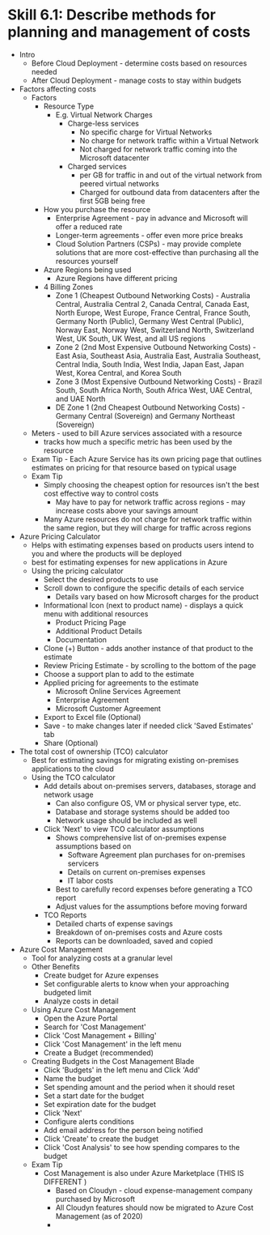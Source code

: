 # Skill 6.1: Describe methods for planning and management of costs

- Intro
	- Before Cloud Deployment -  determine costs based on resources needed
	- After Cloud Deployment - manage costs to stay within budgets
- Factors affecting costs
	- Factors
		- Resource Type
			- E.g. Virtual Network Charges
				- Charge-less services
					- No specific charge for Virtual Networks
					- No charge for network traffic within a Virtual Network
					- Not charged for network traffic coming into the Microsoft datacenter
				- Charged services
					- per GB for traffic in and out of the virtual network from peered virtual networks
					- Charged for outbound data from datacenters after the first 5GB being free
		- How you purchase the resource
			- Enterprise Agreement - pay in advance and Microsoft will offer a reduced rate
			- Longer-term agreements - offer even more price breaks
			- Cloud Solution Partners (CSPs) - may provide complete solutions that are more cost-effective than purchasing all the resources yourself
		- Azure Regions being used
			- Azure Regions have different pricing
		- 4 Billing Zones
			- Zone 1 (Cheapest Outbound Networking Costs) - Australia Central, Australia Central 2, Canada Central, Canada East, North Europe, West Europe, France Central, France South, Germany North (Public), Germany West Central (Public), Norway East, Norway West, Switzerland North, Switzerland West, UK South, UK West, and all US regions
			- Zone 2 (2nd Most Expensive Outbound Networking Costs) - East Asia, Southeast Asia, Australia East, Australia Southeast, Central India, South India, West India, Japan East, Japan West, Korea Central, and Korea South
			- Zone 3 (Most Expensive Outbound Networking Costs) - Brazil South, South Africa North, South Africa West, UAE Central, and UAE North
			- DE Zone 1 (2nd Cheapest Outbound Networking Costs) - Germany Central (Sovereign) and Germany Northeast (Sovereign)
	- Meters - used to bill Azure services associated with a resource
		- tracks how much a specific metric has been used by the resource
	- Exam Tip - Each Azure Service has its own pricing page that outlines estimates on pricing for that resource based on typical usage
	- Exam Tip
		- Simply choosing the cheapest option for resources isn't the best cost effective way to control costs
			- May have to pay for network traffic across regions - may increase costs above your savings amount
		- Many Azure resources do not charge for network traffic within the same region, but they will charge for traffic across regions
- Azure Pricing Calculator
	- Helps with estimating expenses based on products users intend to you and where the products will be deployed
	- best for estimating expenses for new applications in Azure
	- Using the pricing calculator
		- Select the desired products to use
		- Scroll down to configure the specific details of each service
			- Details vary based on how Microsoft charges for the product
		- Informational Icon (next to product name) - displays a quick menu with additional resources
			- Product Pricing Page
			- Additional Product Details
			- Documentation
		- Clone (+) Button - adds another instance of that product to the estimate
		- Review Pricing Estimate - by scrolling to the bottom of the page
		- Choose a support plan to add to the estimate
		- Applied pricing for agreements to the estimate
			- Microsoft Online Services Agreement
			- Enterprise Agreement
			- Microsoft Customer Agreement
		- Export to Excel file (Optional)
		- Save - to make changes later if needed click 'Saved Estimates' tab
		- Share (Optional)
- The total cost of ownership (TCO) calculator
	- Best for estimating savings for migrating existing on-premises applications to the cloud
	- Using the TCO calculator
		- Add details about on-premises servers, databases, storage and network usage
			- Can also configure OS, VM or physical server type, etc.
			- Database and storage systems should be added too
			- Network usage should be included as well
		- Click 'Next' to view TCO calculator assumptions
			- Shows comprehensive list of on-premises expense assumptions based on
				- Software Agreement plan purchases for on-premises servicers
				- Details on current on-premises expenses
				- IT labor costs 
			- Best to carefully record expenses before generating a TCO report
			- Adjust values for the assumptions before moving forward
		- TCO Reports
			- Detailed charts of expense savings
			- Breakdown of on-premises costs and Azure costs
			- Reports can be downloaded, saved and copied
- Azure Cost Management
	- Tool for analyzing costs at a granular level
	- Other Benefits
		- Create budget for Azure expenses
		- Set configurable alerts to know when your approaching budgeted limit
		- Analyze costs in detail
	- Using Azure Cost Management
		- Open the Azure Portal
		- Search for 'Cost Management'
		- Click 'Cost Management + Billing'
		- Click 'Cost Management' in the left menu
		- Create a Budget (recommended)
	- Creating Budgets in the Cost Management Blade
		- Click 'Budgets' in the left menu and Click 'Add'
		- Name the budget
		- Set spending amount and the period when it should reset
		- Set a start date for the budget
		- Set expiration date for the budget
		- Click 'Next'
		- Configure alerts conditions
		- Add email address for the person being notified
		- Click 'Create' to create the budget
		- Click 'Cost Analysis' to see how spending compares to the budget
	- Exam Tip
		- Cost Management is also under Azure Marketplace (THIS IS DIFFERENT )
			- Based on Cloudyn - cloud expense-management company purchased by Microsoft
			- All Cloudyn features should now be migrated to Azure Cost Management (as of 2020)
			- 